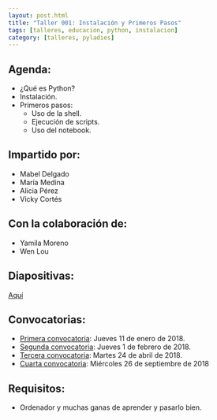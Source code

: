 ```yaml
---
layout: post.html
title: "Taller 001: Instalación y Primeros Pasos"
tags: [talleres, educacion, python, instalacion]
category: [talleres, pyladies]
---
```


## Agenda:

* ¿Qué es Python?
* Instalación.
* Primeros pasos:
    * Uso de la shell.
    * Ejecución de scripts.
    * Uso del notebook.

## Impartido por:
* Mabel Delgado
* María Medina
* Alicia Pérez
* Vicky Cortés


## Con la colaboración de:
* Yamila Moreno
* Wen Lou


## Diapositivas:
[Aquí](https://nbviewer.jupyter.org/github/PyLadiesMadrid/taller_001_instalacion_y_primeros_pasos/blob/master/slides.ipynb)



## Convocatorias:

* [Primera convocatoria](https://www.meetup.com/PyLadiesMadrid/events/246267455/): Jueves 11 de enero de 2018.
* [Segunda convocatoria](https://www.meetup.com/PyLadiesMadrid/events/246606902/): Jueves 1 de febrero de 2018.
* [Tercera convocatoria](https://www.meetup.com/PyLadiesMadrid/events/248807903/): Martes 24 de abril de 2018.
* [Cuarta convocatoria](https://www.meetup.com/PyLadiesMadrid/events/254447465/): Miércoles 26 de septiembre de 2018


## Requisitos:

* Ordenador y muchas ganas de aprender y pasarlo bien.
